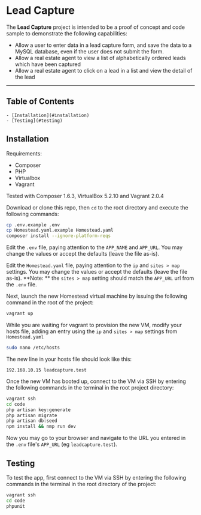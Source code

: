 # Lead Capture

The **Lead Capture** project is intended to be a proof of concept and code sample to demonstrate the following capabilities:

* Allow a user to enter data in a lead capture form, and save the data to a MySQL database, even if the user does not submit the form.
* Allow a real estate agent to view a list of alphabetically ordered leads which have been captured
* Allow a real estate agent to click on a lead in a list and view the detail of the lead

---

## Table of Contents
    - [Installation](#installation)
    - [Testing](#testing)

## Installation

Requirements:
* Composer
* PHP
* Virtualbox
* Vagrant

Tested with Composer 1.6.3, VirtualBox 5.2.10 and Vagrant 2.0.4

Download or clone this repo, then `cd` to the root directory and execute the following commands:

```bash
cp .env.example .env
cp Homestead.yaml.example Homestead.yaml
composer install --ignore-platform-reqs
```
Edit the `.env` file, paying attention to the `APP_NAME` and `APP_URL`. You may change the values or accept the defaults (leave the file as-is).

Edit the `Homestead.yaml` file, paying attention to the `ip` and `sites > map` settings. You may change the values or accept the defaults (leave the file as-is). **Note: ** the `sites > map` setting should match the `APP_URL` url from the `.env` file.

Next, launch the new Homestead virtual machine by issuing the following command in the root of the project:

```bash
vagrant up
```
While you are waiting for vagrant to provision the new VM, modify your hosts file, adding an entry using the `ip` and `sites > map` settings from `Homestead.yaml`

```bash
sudo nano /etc/hosts
```
The new line in your hosts file should look like this:
```
192.168.10.15 leadcapture.test
```
Once the new VM has booted up, connect to the VM via SSH by entering the following commands in the terminal in the root project directory:

```bash
vagrant ssh
cd code
php artisan key:generate
php artisan migrate
php artisan db:seed
npm install && nmp run dev
```

Now you may go to your browser and navigate to the URL you entered in the `.env` file's `APP_URL` (eg `leadcapture.test`).

## Testing

To test the app, first connect to the VM via SSH by entering the following commands in the terminal in the root directory of the project:

```bash
vagrant ssh
cd code
phpunit
```




